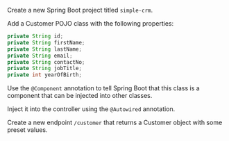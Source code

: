 Create a new Spring Boot project titled `simple-crm`.

Add a Customer POJO class with the following properties:

```java
private String id;
private String firstName;
private String lastName;
private String email;
private String contactNo;
private String jobTitle;
private int yearOfBirth;
```

Use the `@Component` annotation to tell Spring Boot that this class is a component that can be injected into other classes.

Inject it into the controller using the `@Autowired` annotation.

Create a new endpoint `/customer` that returns a Customer object with some preset values.
